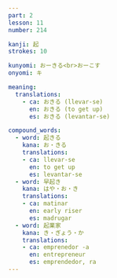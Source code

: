 ```yaml
---
part: 2
lesson: 11
number: 214

kanji: 起
strokes: 10

kunyomi: おーきる<br>おーこす
onyomi: キ

meaning:
  translations:
    - ca: おきる (llevar-se)
      en: おきる (to get up)
      es: おきる (levantar-se)

compound_words:
  - word: 起きる
    kana: お・きる
    translations:
    - ca: llevar-se
      en: to get up
      es: levantar-se
  - word: 早起き
    kana: はや・お・き
    translations:
    - ca: matinar
      en: early riser
      es: madrugar
  - word: 起業家
    kana: き・ぎょう・か
    translations:
    - ca: emprenedor -a
      en: entrepreneur
      es: emprendedor, ra
---
```

